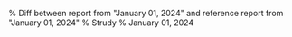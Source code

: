 % Diff between report from "January 01, 2024" and reference report from "January 01, 2024"
% Strudy
% January 01, 2024


